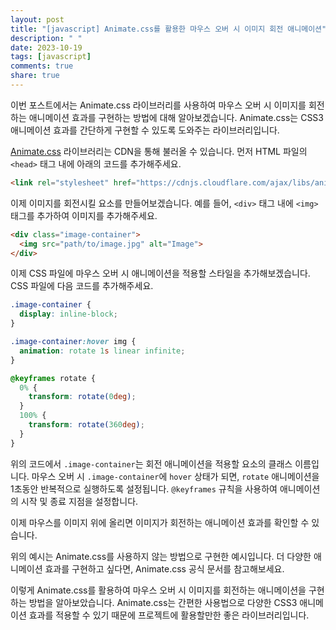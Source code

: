```yaml
---
layout: post
title: "[javascript] Animate.css를 활용한 마우스 오버 시 이미지 회전 애니메이션"
description: " "
date: 2023-10-19
tags: [javascript]
comments: true
share: true
---
```


이번 포스트에서는 Animate.css 라이브러리를 사용하여 마우스 오버 시 이미지를 회전하는 애니메이션 효과를 구현하는 방법에 대해 알아보겠습니다. Animate.css는 CSS3 애니메이션 효과를 간단하게 구현할 수 있도록 도와주는 라이브러리입니다.

[Animate.css](https://animate.style/) 라이브러리는 CDN을 통해 불러올 수 있습니다. 먼저 HTML 파일의 `<head>` 태그 내에 아래의 코드를 추가해주세요.

```html
<link rel="stylesheet" href="https://cdnjs.cloudflare.com/ajax/libs/animate.css/4.1.1/animate.min.css">
```

이제 이미지를 회전시킬 요소를 만들어보겠습니다. 예를 들어, `<div>` 태그 내에 `<img>` 태그를 추가하여 이미지를 추가해주세요.

```html
<div class="image-container">
  <img src="path/to/image.jpg" alt="Image">
</div>
```

이제 CSS 파일에 마우스 오버 시 애니메이션을 적용할 스타일을 추가해보겠습니다. CSS 파일에 다음 코드를 추가해주세요.

```css
.image-container {
  display: inline-block;
}

.image-container:hover img {
  animation: rotate 1s linear infinite;
}

@keyframes rotate {
  0% {
    transform: rotate(0deg);
  }
  100% {
    transform: rotate(360deg);
  }
}
```

위의 코드에서 `.image-container`는 회전 애니메이션을 적용할 요소의 클래스 이름입니다. 마우스 오버 시 `.image-container`에 `hover` 상태가 되면, `rotate` 애니메이션을 1초동안 반복적으로 실행하도록 설정됩니다. `@keyframes` 규칙을 사용하여 애니메이션의 시작 및 종료 지점을 설정합니다.

이제 마우스를 이미지 위에 올리면 이미지가 회전하는 애니메이션 효과를 확인할 수 있습니다.

위의 예시는 Animate.css를 사용하지 않는 방법으로 구현한 예시입니다. 더 다양한 애니메이션 효과를 구현하고 싶다면, Animate.css 공식 문서를 참고해보세요.

이렇게 Animate.css를 활용하여 마우스 오버 시 이미지를 회전하는 애니메이션을 구현하는 방법을 알아보았습니다. Animate.css는 간편한 사용법으로 다양한 CSS3 애니메이션 효과를 적용할 수 있기 때문에 프로젝트에 활용할만한 좋은 라이브러리입니다.